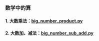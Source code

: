 ### 数学中的算

#### 1. 大数乘法：[big_number_product.py](https://github.com/Anfany/Playing_Math_with_Python3/blob/master/computer/big_number_product.py)


#### 2. 大数加、减法：[big_number_sub_add.py](https://github.com/Anfany/Playing_Math_with_Python3/blob/master/computer/big_number_sub_add.py)






